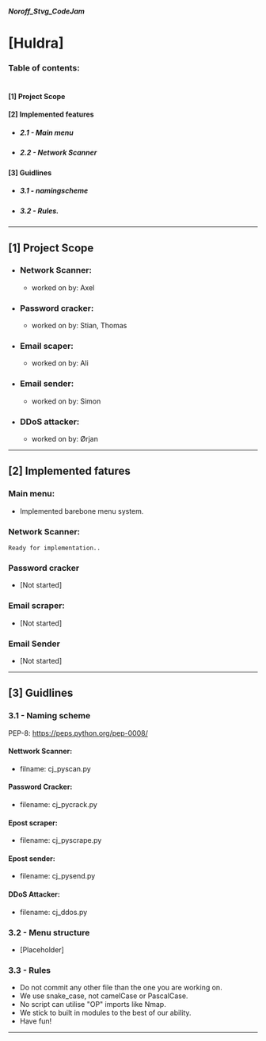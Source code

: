 ##### Noroff_Stvg_CodeJam

# [Huldra]

### Table of contents:
#
#### [1] Project Scope


#### [2] Implemented features
* ##### 2.1 - Main menu
* ##### 2.2 - Network Scanner

#### [3] Guidlines
* ##### 3.1 - namingscheme
* ##### 3.2 - Rules.


___________________________________________________
## [1] Project Scope

* ### Network Scanner:
    *  worked on by: Axel

* ### Password cracker:
    *  worked on by: Stian, Thomas

* ### Email scaper:
    *  worked on by: Ali

* ### Email sender:
    *  worked on by: Simon

* ### DDoS attacker:
    * worked on by: Ørjan
    

____________________________________________________
## [2] Implemented fatures

### Main menu:
  *  Implemented barebone menu system.

### Network Scanner:
    Ready for implementation..

### Password cracker
   * [Not started]

### Email scraper:
  *  [Not started]

### Email Sender
   * [Not started]



____________________________________________________
## [3] Guidlines
### 3.1 - Naming scheme
PEP-8: https://peps.python.org/pep-0008/

#### Nettwork Scanner:
* filname: cj_pyscan.py

#### Password Cracker: 
* filename: cj_pycrack.py

#### Epost scraper:
* filename: cj_pyscrape.py

#### Epost sender:
* filename: cj_pysend.py

#### DDoS Attacker:
* filename: cj_ddos.py

### 3.2 - Menu structure
* [Placeholder]

### 3.3 - Rules
* Do not commit any other file than the one you are working on.
* We use snake_case, not camelCase or PascalCase.
* No script can utilise "OP" imports like Nmap.
* We stick to built in modules to the best of our ability.
* Have fun!

____________________________________________________


